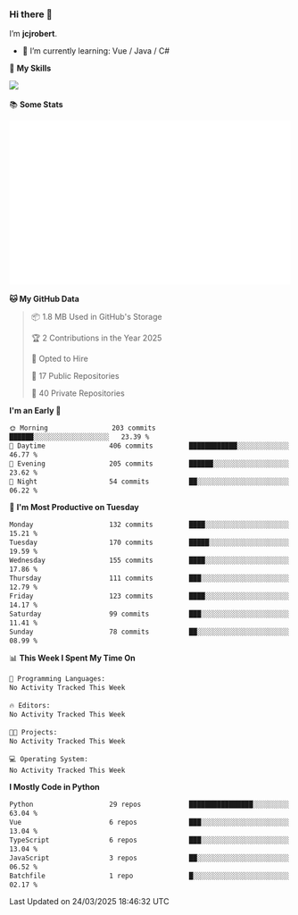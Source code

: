 ### Hi there 👋

I’m **jcjrobert**.

- 🌱 I’m currently learning: Vue / Java / C#

🌟 **My Skills**

![](https://img.shields.io/badge/-Python-3e74a2?style=flat-square&logo=Python&logoColor=fff)

📚 **Some Stats**

![](https://github.com/jcjrobert/github-stats/blob/master/generated/overview.svg)

<!--START_SECTION:waka-->
**🐱 My GitHub Data** 

> 📦 1.8 MB Used in GitHub's Storage 
 > 
> 🏆 2 Contributions in the Year 2025
 > 
> 💼 Opted to Hire
 > 
> 📜 17 Public Repositories 
 > 
> 🔑 40 Private Repositories 
 > 
**I'm an Early 🐤** 

```text
🌞 Morning                203 commits         ██████░░░░░░░░░░░░░░░░░░░   23.39 % 
🌆 Daytime                406 commits         ████████████░░░░░░░░░░░░░   46.77 % 
🌃 Evening                205 commits         ██████░░░░░░░░░░░░░░░░░░░   23.62 % 
🌙 Night                  54 commits          ██░░░░░░░░░░░░░░░░░░░░░░░   06.22 % 
```
📅 **I'm Most Productive on Tuesday** 

```text
Monday                   132 commits         ████░░░░░░░░░░░░░░░░░░░░░   15.21 % 
Tuesday                  170 commits         █████░░░░░░░░░░░░░░░░░░░░   19.59 % 
Wednesday                155 commits         ████░░░░░░░░░░░░░░░░░░░░░   17.86 % 
Thursday                 111 commits         ███░░░░░░░░░░░░░░░░░░░░░░   12.79 % 
Friday                   123 commits         ████░░░░░░░░░░░░░░░░░░░░░   14.17 % 
Saturday                 99 commits          ███░░░░░░░░░░░░░░░░░░░░░░   11.41 % 
Sunday                   78 commits          ██░░░░░░░░░░░░░░░░░░░░░░░   08.99 % 
```


📊 **This Week I Spent My Time On** 

```text
💬 Programming Languages: 
No Activity Tracked This Week

🔥 Editors: 
No Activity Tracked This Week

🐱‍💻 Projects: 
No Activity Tracked This Week

💻 Operating System: 
No Activity Tracked This Week
```

**I Mostly Code in Python** 

```text
Python                   29 repos            ████████████████░░░░░░░░░   63.04 % 
Vue                      6 repos             ███░░░░░░░░░░░░░░░░░░░░░░   13.04 % 
TypeScript               6 repos             ███░░░░░░░░░░░░░░░░░░░░░░   13.04 % 
JavaScript               3 repos             ██░░░░░░░░░░░░░░░░░░░░░░░   06.52 % 
Batchfile                1 repo              █░░░░░░░░░░░░░░░░░░░░░░░░   02.17 % 
```




 Last Updated on 24/03/2025 18:46:32 UTC
<!--END_SECTION:waka-->
